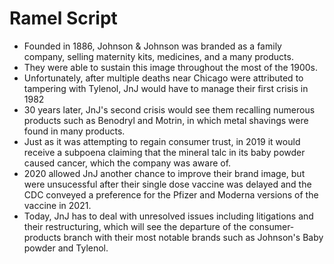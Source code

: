 # Ramel Script 

- Founded in 1886, Johnson & Johnson was branded as a family company, selling maternity kits, medicines, and a many products.
- They were able to sustain this image throughout the most of the 1900s. 
- Unfortunately, after multiple deaths near Chicago were attributed to tampering with Tylenol, JnJ would have to manage their first crisis in 1982
- 30 years later, JnJ's second crisis would see them recalling numerous products such as Benodryl and Motrin, in which metal shavings were found in many products. 
- Just as it was attempting to regain consumer trust, in 2019 it would receive a subpoena claiming that the mineral talc in its baby powder caused cancer,
  which the company was aware of.
- 2020 allowed JnJ another chance to improve their brand image, but were unsucessful after their single dose vaccine was delayed and 
  the CDC conveyed a preference for the Pfizer and Moderna versions of the vaccine in 2021. 
- Today, JnJ has to deal with unresolved issues including litigations and their restructuring, which will see the departure of the consumer-products 
  branch with their most notable brands such as Johnson's Baby powder and Tylenol. 

